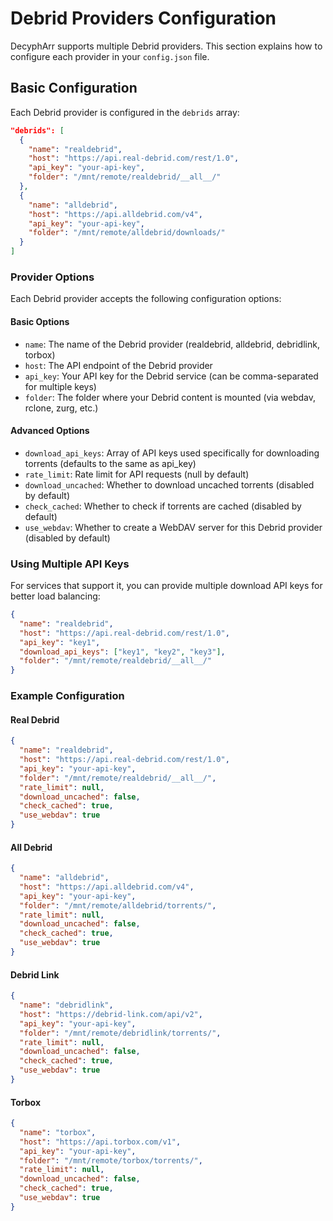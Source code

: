 
# Debrid Providers Configuration

DecyphArr supports multiple Debrid providers. This section explains how to configure each provider in your `config.json` file.

## Basic Configuration

Each Debrid provider is configured in the `debrids` array:

```json
"debrids": [
  {
    "name": "realdebrid",
    "host": "https://api.real-debrid.com/rest/1.0",
    "api_key": "your-api-key",
    "folder": "/mnt/remote/realdebrid/__all__/"
  },
  {
    "name": "alldebrid",
    "host": "https://api.alldebrid.com/v4",
    "api_key": "your-api-key",
    "folder": "/mnt/remote/alldebrid/downloads/"
  }
]
```

### Provider Options

Each Debrid provider accepts the following configuration options:


#### Basic Options

- `name`: The name of the Debrid provider (realdebrid, alldebrid, debridlink, torbox)
- `host`: The API endpoint of the Debrid provider
- `api_key`: Your API key for the Debrid service (can be comma-separated for multiple keys)
- `folder`: The folder where your Debrid content is mounted (via webdav, rclone, zurg, etc.)

#### Advanced Options

- `download_api_keys`: Array of API keys used specifically for downloading torrents (defaults to the same as api_key)
- `rate_limit`: Rate limit for API requests (null by default)
- `download_uncached`: Whether to download uncached torrents (disabled by default)
- `check_cached`: Whether to check if torrents are cached (disabled by default)
- `use_webdav`: Whether to create a WebDAV server for this Debrid provider (disabled by default)


### Using Multiple API Keys
For services that support it, you can provide multiple download API keys for better load balancing:

```json
{
  "name": "realdebrid",
  "host": "https://api.real-debrid.com/rest/1.0",
  "api_key": "key1",
  "download_api_keys": ["key1", "key2", "key3"],
  "folder": "/mnt/remote/realdebrid/__all__/"
}


```

### Example Configuration

#### Real Debrid

```json
{
  "name": "realdebrid",
  "host": "https://api.real-debrid.com/rest/1.0",
  "api_key": "your-api-key",
  "folder": "/mnt/remote/realdebrid/__all__/",
  "rate_limit": null,
  "download_uncached": false,
  "check_cached": true,
  "use_webdav": true
}
```

#### All Debrid

```json
{
  "name": "alldebrid",
  "host": "https://api.alldebrid.com/v4",
  "api_key": "your-api-key",
  "folder": "/mnt/remote/alldebrid/torrents/",
  "rate_limit": null,
  "download_uncached": false,
  "check_cached": true,
  "use_webdav": true
}
```

#### Debrid Link

```json
{
  "name": "debridlink",
  "host": "https://debrid-link.com/api/v2",
  "api_key": "your-api-key",
  "folder": "/mnt/remote/debridlink/torrents/",
  "rate_limit": null,
  "download_uncached": false,
  "check_cached": true,
  "use_webdav": true
}
```

#### Torbox

```json
{
  "name": "torbox",
  "host": "https://api.torbox.com/v1",
  "api_key": "your-api-key",
  "folder": "/mnt/remote/torbox/torrents/",
  "rate_limit": null,
  "download_uncached": false,
  "check_cached": true,
  "use_webdav": true
}
```